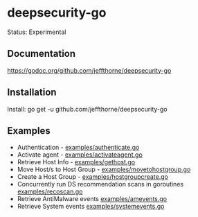 # deepsecurity-go

Status: Experimental<br/>

Documentation
----
https://godoc.org/github.com/jeffthorne/deepsecurity-go<br/>

Installation
----

Install: go get -u github.com/jeffthorne/deepsecurity-go


Examples
----
* Authentication - [examples/authenticate.go](examples/authenticate.go)
* Activate agent - [examples/activateagent.go](examples/activateagent.go)
* Retrieve Host Info - [examples/gethost.go](examples/gethost.go)
* Move Host/s to Host Group - [examples/movetohostgroup.go](examples/movetohostgroup.go)
* Create a Host Group - [examples/hostgroupcreate.go](examples/hostgroupcreate.go)
* Concurrently run DS recommendation scans in goroutines [examples/recoscan.go](examples/recoscan.go)
* Retrieve AntiMalware events [examples/amevents.go](examples/amevents.go)
* Retrieve System events [examples/systemevents.go](examples/systemevents.go)
